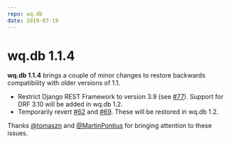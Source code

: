 ```yaml
---
repo: wq.db
date: 2019-07-19
---
```


# wq.db 1.1.4

**wq.db 1.1.4** brings a couple of minor changes to restore backwards compatibility with older versions of 1.1.

 * Restrict Django REST Framework to version 3.9 (see [#77](https://github.com/wq/wq.db/issues/77)).  Support for DRF 3.10 will be added in wq.db 1.2.
 * Temporarily revert [#62](https://github.com/wq/wq.db/issues/62) and [#69](https://github.com/wq/wq.db/issues/69).  These will be restored in wq.db 1.2.

Thanks [@tomaszn](https://github.com/tomaszn) and [@MartinPontius](https://github.com/MartinPontius) for bringing attention to these issues.
